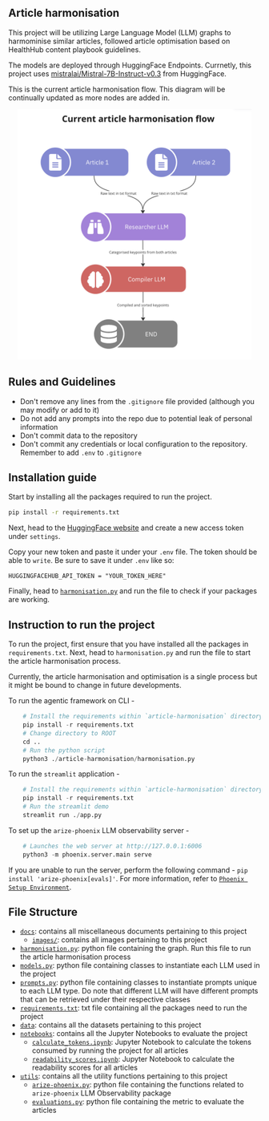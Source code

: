## Article harmonisation

This project will be utilizing Large Language Model (LLM) graphs to harmominise similar articles, followed article optimisation based on HealthHub content playbook guidelines.

The models are deployed through HuggingFace Endpoints. Currnetly, this project uses [mistralai/Mistral-7B-Instruct-v0.3](https://huggingface.co/mistralai/Mistral-7B-Instruct-v0.3) from HuggingFace.

This is the current article harmonisation flow. This diagram will be continually updated as more nodes are added in.

<p align="center">
    <img src="docs/images/Article harmonisation flow 1.png" height="500", alt="Article Harmonisation Flow">
</p>

## Rules and Guidelines

- Don't remove any lines from the `.gitignore` file provided (although you may modify or add to it)
- Do not add any prompts into the repo due to potential leak of personal information
- Don't commit data to the repository
- Don't commit any credentials or local configuration to the repository. Remember to add `.env` to `.gitignore`

## Installation guide

Start by installing all the packages required to run the project.

```zsh
pip install -r requirements.txt
```

Next, head to the [HuggingFace website](https://huggingface.co/) and create a new access token under `settings`.

Copy your new token and paste it under your `.env` file. The token should be able to `write`. Be sure to save it under `.env` like so:

```env
HUGGINGFACEHUB_API_TOKEN = "YOUR_TOKEN_HERE"
```

Finally, head to [`harmonisation.py`](harmonisation.py) and run the file to check if your packages are working.

## Instruction to run the project

To run the project, first ensure that you have installed all the packages in `requirements.txt`. Next, head to `harmonisation.py` and run the file to start the article harmonisation process.

Currently, the article harmonisation and optimisation is a single process but it might be bound to change in future developments.

To run the agentic framework on CLI -

```python
    # Install the requirements within `article-harmonisation` directory
    pip install -r requirements.txt
    # Change directory to ROOT
    cd ..
    # Run the python script
    python3 ./article-harmonisation/harmonisation.py
```

To run the `streamlit` application -

```python
    # Install the requirements within `article-harmonisation` directory
    pip install -r requirements.txt
    # Run the streamlit demo
    streamlit run ./app.py
```

To set up the `arize-phoenix` LLM observability server -

```python
    # Launches the web server at http://127.0.0.1:6006
    python3 -m phoenix.server.main serve
```

If you are unable to run the server, perform the following command - `pip install 'arize-phoenix[evals]'`. For more information, refer to [`Phoenix Setup Environment`](https://docs.arize.com/phoenix/setup/environments).

## File Structure

- [`docs`](docs): contains all miscellaneous documents pertaining to this project
  - [`images/`](docs/images): contains all images pertaining to this project
- [`harmonisation.py`](harmonisation.py): python file containing the graph. Run this file to run the article harmonisation process
- [`models.py`](models.py): python file containing classes to instantiate each LLM used in the project
- [`prompts.py`](prompts.py): python file containing classes to instantiate prompts unique to each LLM type. Do note that different LLM will have different prompts that can be retrieved under their respective classes
- [`requirements.txt`](requirements.txt): txt file containing all the packages need to run the project
- [`data`](data): contains all the datasets pertaining to this project
- [`notebooks`](notebooks): contains all the Jupyter Notebooks to evaluate the project
  - [`calculate_tokens.ipynb`](notebooks/calculate_tokens.ipynb): Jupyter Notebook to calculate the tokens consumed by running the project for all articles
  - [`readability_scores.ipynb`](notebooks/readability_scores.ipynb): Jupyter Notebook to calculate the readability scores for all articles
- [`utils`](utils): contains all the utility functions pertaining to this project
  - [`arize-phoenix.py`](utils/arize-phoenix.py): python file containing the functions related to `arize-phoenix` LLM Observability package
  - [`evaluations.py`](utils/evaluations.py): python file containing the metric to evaluate the articles
